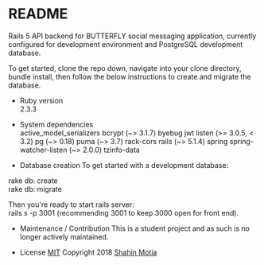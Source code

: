 # README

Rails 5 API backend for BUTTERFLY social messaging application, currently configured for development environment and PostgreSQL development database.  

To get started, clone the repo down, navigate into your clone directory, bundle install, then follow the below instructions to create and migrate the database.

* Ruby version  
2.3.3

* System dependencies  
active_model_serializers
bcrypt (~> 3.1.7)
byebug
jwt
listen (>= 3.0.5, < 3.2)
pg (~> 0.18)
puma (~> 3.7)
rack-cors
rails (~> 5.1.4)
spring
spring-watcher-listen (~> 2.0.0)
tzinfo-data

* Database creation
To get started with a development database:  

rake db: create  
rake db: migrate

Then you're ready to start rails server:  
rails s -p 3001 (recommending 3001 to keep 3000 open for front end).

* Maintenance / Contribution
This is a student project and as such is no longer actively maintained.  

* License
[MIT](https://oss.ninja/mit?organization=Eric%20Kollegger) Copyright 2018 [Shahin Motia](https://github.com/nspp99b)
